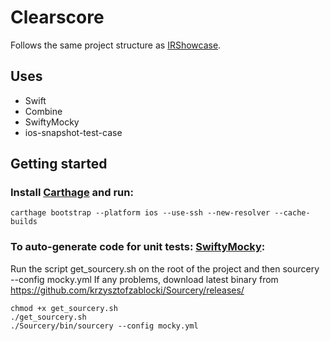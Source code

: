 # Clearscore

Follows the same project structure as [IRShowcase](https://github.com/iruleonu/IRShowcase). 

## Uses

* Swift
* Combine
* SwiftyMocky
* ios-snapshot-test-case

## Getting started

### Install [Carthage](https://github.com/Carthage/Carthage#installing-carthage) and run:

```
carthage bootstrap --platform ios --use-ssh --new-resolver --cache-builds
```


### To auto-generate code for unit tests: [SwiftyMocky](https://github.com/MakeAWishFoundation/SwiftyMocky/blob/develop/guides/Installation.md#2-carthage):
Run the script get_sourcery.sh on the root of the project and then sourcery --config mocky.yml
If any problems, download latest binary from https://github.com/krzysztofzablocki/Sourcery/releases/

```
chmod +x get_sourcery.sh
./get_sourcery.sh
./Sourcery/bin/sourcery --config mocky.yml
```
